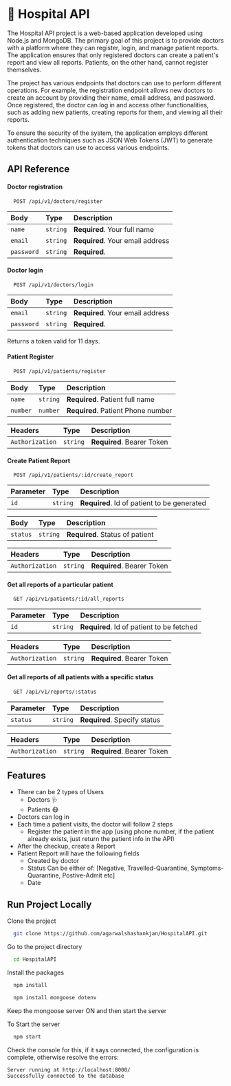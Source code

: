 # 🏥 Hospital API

The Hospital API project is a web-based application developed using Node.js and MongoDB. The primary goal of this project is to provide doctors with a platform where they can register, login, and manage patient reports. The application ensures that only registered doctors can create a patient's report and view all reports. Patients, on the other hand, cannot register themselves.

The project has various endpoints that doctors can use to perform different operations. For example, the registration endpoint allows new doctors to create an account by providing their name, email address, and password. Once registered, the doctor can log in and access other functionalities, such as adding new patients, creating reports for them, and viewing all their reports.

To ensure the security of the system, the application employs different authentication techniques such as JSON Web Tokens (JWT) to generate tokens that doctors can use to access various endpoints.

## API Reference

#### Doctor registration

```http
  POST /api/v1/doctors/register
```

| Body       | Type     | Description                      |
| :--------- | :------- | :------------------------------- |
| `name`     | `string` | **Required**. Your full name     |
| `email`    | `string` | **Required**. Your email address |
| `password` | `string` | **Required**.                    |

#### Doctor login

```http
  POST /api/v1/doctors/login
```

| Body       | Type     | Description                      |
| :--------- | :------- | :------------------------------- |
| `email`    | `string` | **Required**. Your email address |
| `password` | `string` | **Required**.                    |

Returns a token valid for 11 days.

#### Patient Register

```http
  POST /api/v1/patients/register
```

| Body     | Type     | Description                        |
| :------- | :------- | :--------------------------------- |
| `name`   | `string` | **Required**. Patient full name    |
| `number` | `number` | **Required**. Patient Phone number |

| Headers         | Type     | Description                |
| :-------------- | :------- | :------------------------- |
| `Authorization` | `string` | **Required**. Bearer Token |

#### Create Patient Report

```http
  POST /api/v1/patients/:id/create_report
```

| Parameter | Type     | Description                                 |
| :-------- | :------- | :------------------------------------------ |
| `id`      | `string` | **Required**. Id of patient to be generated |

| Body     | Type     | Description                     |
| :------- | :------- | :------------------------------ |
| `status` | `string` | **Required**. Status of patient |

| Headers         | Type     | Description                |
| :-------------- | :------- | :------------------------- |
| `Authorization` | `string` | **Required**. Bearer Token |

#### Get all reports of a particular patient

```http
  GET /api/v1/patients/:id/all_reports
```

| Parameter | Type     | Description                               |
| :-------- | :------- | :---------------------------------------- |
| `id`      | `string` | **Required**. Id of patient to be fetched |

| Headers         | Type     | Description                |
| :-------------- | :------- | :------------------------- |
| `Authorization` | `string` | **Required**. Bearer Token |

#### Get all reports of all patients with a specific status

```http
  GET /api/v1/reports/:status
```

| Parameter | Type     | Description                  |
| :-------- | :------- | :--------------------------- |
| `status`  | `string` | **Required**. Specify status |

| Headers         | Type     | Description                |
| :-------------- | :------- | :------------------------- |
| `Authorization` | `string` | **Required**. Bearer Token |

## Features

- There can be 2 types of Users
  - Doctors 🩺
  - Patients 😷
- Doctors can log in
- Each time a patient visits, the doctor will follow 2 steps
  - Register the patient in the app (using phone number, if the patient already exists, just return the patient info in the API)
- After the checkup, create a Report
- Patient Report will have the following fields
  - Created by doctor
  - Status Can be either of: [Negative, Travelled-Quarantine, Symptoms-Quarantine, Postive-Admit etc]
  - Date

## Run Project Locally

Clone the project

```bash
  git clone https://github.com/agarwalshashankjan/HospitalAPI.git
```

Go to the project directory

```bash
  cd HospitalAPI
```

Install the packages

```bash
  npm install
```

```bash
  npm install mongoose dotenv
```

Keep the mongoose server ON and then start the server

To Start the server

```bash
  npm start
```

Check the console for this, if it says connected, the configuration is complete, otherwise resolve the errors:

```mongodb://0.0.0.0/hospitalapi
Server running at http://localhost:8000/
Successfully connected to the database
```
